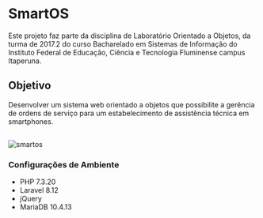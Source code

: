 # SmartOS
Este projeto faz parte da disciplina de Laboratório Orientado a Objetos, da turma de 2017.2 do curso Bacharelado em Sistemas de Informação do Instituto Federal de Educação, Ciência e Tecnologia Fluminense campus Itaperuna.
## Objetivo
Desenvolver um sistema web orientado a objetos que possibilite a gerência de ordens de serviço para um estabelecimento de assistência técnica em smartphones.
## 
![smartos](https://user-images.githubusercontent.com/17161794/102293091-29a5be80-3f25-11eb-8f5f-fd2b261cda64.png)
### Configurações de Ambiente
- PHP 7.3.20
- Laravel 8.12
- jQuery
- MariaDB 10.4.13
